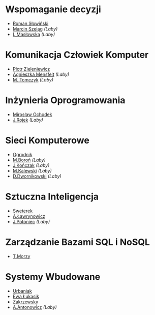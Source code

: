 # Wspomaganie decyzji
- [Roman Słowiński](http://www.cs.put.poznan.pl/mkadzinski/wd/) 
- [Marcin Szeląg](http://www.cs.put.poznan.pl/mszelag/Teaching/teaching.html) *(Laby)*
- [I. Masłowska](http://www.cs.put.poznan.pl/imaslowska/wd/) *(Laby)*

# Komunikacja Człowiek Komputer
- [Piotr Zieleniewicz]()
- [Agnieszka Mensfelt](https://www.cs.put.poznan.pl/amensfelt/komunikacja-czlowiek-komputer/) *(Laby)*
- [M. Tomczyk](http://www.cs.put.poznan.pl/mtomczyk/index.php/kck-zasady-oceniania/) *(Laby)*

# Inżynieria Oprogramowania
- [Mirosław Ochodek]()
- [J.Rojek](http://www.cs.put.poznan.pl/jrojek/io1.html) *(Laby)*

# Sieci Komputerowe
- [Ogrodnik](https://www.cs.put.poznan.pl/msajkowski/for-students/)
- [M.Boroń](http://www.cs.put.poznan.pl/mboron/sk2.html) *(Laby)*
- [J.Kończak](http://www.cs.put.poznan.pl/jkonczak/sk2) *(Laby)*
- [M.Kalewski](http://www.cs.put.poznan.pl/mkalewski/documents/sk.php) *(Laby)*
- [D.Dwornikowski](http://www.cs.put.poznan.pl/ddwornikowski/courses/sieci2.html) *(Laby)*

# Sztuczna Inteligencja
- [Sweterek](http://www.cs.put.poznan.pl/amichalski/si.dzienne/index.html)
- [A.Ławrynowicz](http://www.cs.put.poznan.pl/si/)
- [J.Potoniec](http://www.cs.put.poznan.pl/jpotoniec/?page_id=12) *(Laby)*

# Zarządzanie Bazami SQL i NoSQL
- [T.Morzy]()

# Systemy Wbudowane
- [Urbaniak]()
- [Ewa Łukasik]()
- [Zakrzewsky](http://www.cs.put.poznan.pl/pzakrzewski/sw.html)
- [A.Antonowicz](http://www.cs.put.poznan.pl/aantonowicz/sw.html) *(Laby)*
